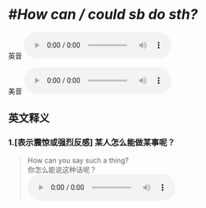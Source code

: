 # ***\#How can / could sb do sth?*** 
英音
<audio src="./media/How can sb do sth1_AAC.aac" controls="controls"></audio>

美音
<audio src="./media/How can sb do sth2_AAC.aac" controls="controls"></audio>



  

英文释义
---
### 1.**[表示震惊或强烈反感] 某人怎么能做某事呢？**  

 > How can you say such a thing?  
 > 你怎么能说这种话呢？    
<audio src="./media/how-517-1_AAC.aac" controls="controls"></audio>


